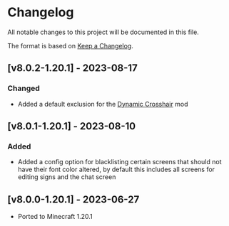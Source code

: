 # Changelog
All notable changes to this project will be documented in this file.

The format is based on [Keep a Changelog].

## [v8.0.2-1.20.1] - 2023-08-17
### Changed
- Added a default exclusion for the [Dynamic Crosshair](https://www.curseforge.com/minecraft/mc-mods/dynamic-crosshair) mod

## [v8.0.1-1.20.1] - 2023-08-10
### Added
- Added a config option for blacklisting certain screens that should not have their font color altered, by default this includes all screens for editing signs and the chat screen

## [v8.0.0-1.20.1] - 2023-06-27
- Ported to Minecraft 1.20.1

[Keep a Changelog]: https://keepachangelog.com/en/1.0.0/
